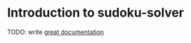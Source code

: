 # Introduction to sudoku-solver

TODO: write [great documentation](http://jacobian.org/writing/great-documentation/what-to-write/)
